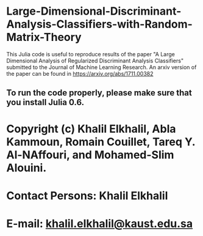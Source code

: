 # Large-Dimensional-Discriminant-Analysis-Classifiers-with-Random-Matrix-Theory
This Julia code is useful to reproduce results of the paper "A Large Dimensional Analysis of Regularized Discriminant Analysis Classifiers" submitted to the Journal of Machine Learning Research. An arxiv version of the paper can be found in https://arxiv.org/abs/1711.00382

## To run the code properly, please make sure that you install Julia 0.6.

# Copyright (c) Khalil Elkhalil, Abla Kammoun, Romain Couillet, Tareq Y. Al-NAffouri, and Mohamed-Slim Alouini.

# Contact Persons: Khalil Elkhalil
# E-mail: khalil.elkhalil@kaust.edu.sa
